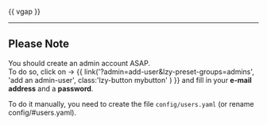
{{ vgap }}

---

## Please Note

You should create an admin account ASAP.  
To do so, click on -> {{ link('?admin=add-user&lzy-preset-groups=admins', 'add an admin-user', class:'lzy-button mybutton' ) }} and fill in your **e-mail address** and a **password**.

To do it manually, 
you need to create the file ``config/users.yaml`` (or rename config/#users.yaml).


